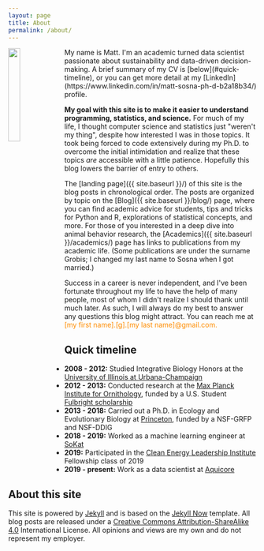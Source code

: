 ```yaml
---
layout: page
title: About
permalink: /about/
---
```

<img align="left" src="{{ site.avatar }}" height="22%" width="22%">
My name is Matt. I'm an academic turned data scientist passionate about sustainability and data-driven decision-making. A brief summary of my CV is [below](#quick-timeline), or you can get more detail at my [LinkedIn](https://www.linkedin.com/in/matt-sosna-ph-d-b2a18b34/) profile.

**My goal with this site is to make it easier to understand programming, statistics, and science.** For much of my life, I thought computer science and statistics just "weren't my thing", despite how interested I was in those topics. It took being forced to code extensively during my Ph.D. to overcome the initial intimidation and realize that these topics _are_ accessible with a little patience. Hopefully this blog lowers the barrier of entry to others.

The [landing page]({{ site.baseurl }}/) of this site is the blog posts in chronological order. The posts are organized by topic on the [Blog]({{ site.baseurl }}/blog/) page, where you can find academic advice for students, tips and tricks for Python and R, explorations of statistical concepts, and more. For those of you interested in a deep dive into animal behavior research, the [Academics]({{ site.baseurl }}/academics/) page has links to publications from my academic life. (Some publications are under the surname Grobis; I changed my last name to Sosna when I got married.)

Success in a career is never independent, and I've been fortunate throughout my life to have the help of many people, most of whom I didn't realize I should thank until much later. As such, I will always do my best to answer any questions this blog might attract. You can reach me at <span style = "color:darkorange">[my first name].[g].[my last name]@gmail.com.</span>

## Quick timeline
* **2008 - 2012:** Studied Integrative Biology Honors at the [University of Illinois at Urbana-Champaign](https://sib.illinois.edu/undergraduate/programs/honors)
* **2012 - 2013:** Conducted research at the [Max Planck Institute for Ornithology](https://www.orn.mpg.de/en), funded by a U.S. Student [Fulbright scholarship](https://us.fulbrightonline.org/)
* **2013 - 2018:** Carried out a Ph.D. in Ecology and Evolutionary Biology at [Princeton](https://eeb.princeton.edu/), funded by a NSF-GRFP and NSF-DDIG
* **2018 - 2019:** Worked as a machine learning engineer at [SoKat](https://sokat.co)
* **2019:** Participated in the [Clean Energy Leadership Institute](https://cleanenergyleaders.org) Fellowship class of 2019
* **2019 - present:** Work as a data scientist at [Aquicore](https://www.aquicore.com)


## About this site
This site is powered by [Jekyll](https://jekyllrb.com/) and is based on the [Jekyll Now](https://github.com/barryclark/jekyll-now) template. All blog posts are released under a [Creative Commons Attribution-ShareAlike 4.0](https://creativecommons.org/licenses/by-sa/4.0/) International License. All opinions and views are my own and do not represent my employer.
